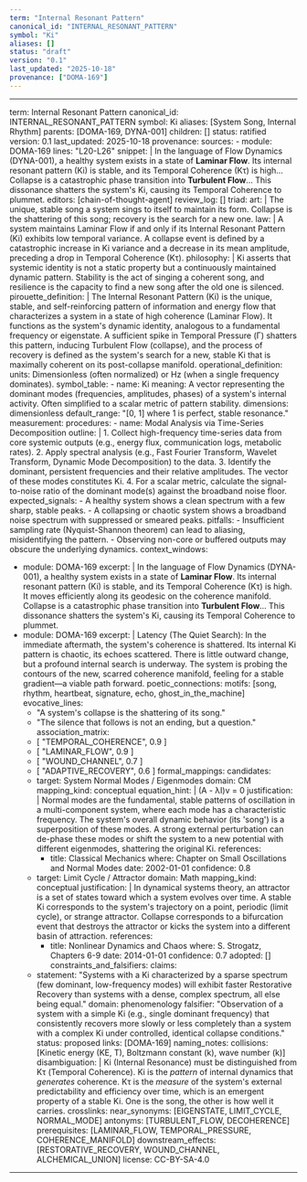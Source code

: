 ```yaml
---
term: "Internal Resonant Pattern"
canonical_id: "INTERNAL_RESONANT_PATTERN"
symbol: "Ki"
aliases: []
status: "draft"
version: "0.1"
last_updated: "2025-10-18"
provenance: ["DOMA-169"]
---
```


---
term: Internal Resonant Pattern
canonical_id: INTERNAL_RESONANT_PATTERN
symbol: Ki
aliases: [System Song, Internal Rhythm]
parents: [DOMA-169, DYNA-001]
children: []
status: ratified
version: 0.1
last_updated: 2025-10-18
provenance:
  sources:
    - module: DOMA-169
      lines: "L20-L26"
      snippet: |
        In the language of Flow Dynamics (DYNA-001), a healthy system exists in a state of **Laminar Flow**. Its internal resonant pattern (Ki) is stable, and its Temporal Coherence (Kτ) is high... Collapse is a catastrophic phase transition into **Turbulent Flow**... This dissonance shatters the system's Ki, causing its Temporal Coherence to plummet.
  editors: [chain-of-thought-agent]
  review_log: []
triad:
  art: |
    The unique, stable song a system sings to itself to maintain its form. Collapse is the shattering of this song; recovery is the search for a new one.
  law: |
    A system maintains Laminar Flow if and only if its Internal Resonant Pattern (Ki) exhibits low temporal variance. A collapse event is defined by a catastrophic increase in Ki variance and a decrease in its mean amplitude, preceding a drop in Temporal Coherence (Kτ).
  philosophy: |
    Ki asserts that systemic identity is not a static property but a continuously maintained dynamic pattern. Stability is the act of singing a coherent song, and resilience is the capacity to find a new song after the old one is silenced.
pirouette_definition: |
  The Internal Resonant Pattern (Ki) is the unique, stable, and self-reinforcing pattern of information and energy flow that characterizes a system in a state of high coherence (Laminar Flow). It functions as the system's dynamic identity, analogous to a fundamental frequency or eigenstate. A sufficient spike in Temporal Pressure (Γ) shatters this pattern, inducing Turbulent Flow (collapse), and the process of recovery is defined as the system's search for a new, stable Ki that is maximally coherent on its post-collapse manifold.
operational_definition:
  units: Dimensionless (often normalized) or Hz (when a single frequency dominates).
  symbol_table:
    - name: Ki
      meaning: A vector representing the dominant modes (frequencies, amplitudes, phases) of a system's internal activity. Often simplified to a scalar metric of pattern stability.
      dimensions: dimensionless
      default_range: "[0, 1] where 1 is perfect, stable resonance."
  measurement:
    procedures:
      - name: Modal Analysis via Time-Series Decomposition
        outline: |
          1. Collect high-frequency time-series data from core systemic outputs (e.g., energy flux, communication logs, metabolic rates).
          2. Apply spectral analysis (e.g., Fast Fourier Transform, Wavelet Transform, Dynamic Mode Decomposition) to the data.
          3. Identify the dominant, persistent frequencies and their relative amplitudes. The vector of these modes constitutes Ki.
          4. For a scalar metric, calculate the signal-to-noise ratio of the dominant mode(s) against the broadband noise floor.
        expected_signals:
          - A healthy system shows a clean spectrum with a few sharp, stable peaks.
          - A collapsing or chaotic system shows a broadband noise spectrum with suppressed or smeared peaks.
        pitfalls:
          - Insufficient sampling rate (Nyquist-Shannon theorem) can lead to aliasing, misidentifying the pattern.
          - Observing non-core or buffered outputs may obscure the underlying dynamics.
context_windows:
  - module: DOMA-169
    excerpt: |
      In the language of Flow Dynamics (DYNA-001), a healthy system exists in a state of **Laminar Flow**. Its internal resonant pattern (Ki) is stable, and its Temporal Coherence (Kτ) is high. It moves efficiently along its geodesic on the coherence manifold. Collapse is a catastrophic phase transition into **Turbulent Flow**... This dissonance shatters the system's Ki, causing its Temporal Coherence to plummet.
  - module: DOMA-169
    excerpt: |
      Latency (The Quiet Search): In the immediate aftermath, the system's coherence is shattered. Its internal Ki pattern is chaotic, its echoes scattered. There is little outward change, but a profound internal search is underway. The system is probing the contours of the new, scarred coherence manifold, feeling for a stable gradient—a viable path forward.
poetic_connections:
  motifs: [song, rhythm, heartbeat, signature, echo, ghost_in_the_machine]
  evocative_lines:
    - "A system's collapse is the shattering of its song."
    - "The silence that follows is not an ending, but a question."
  association_matrix:
    - [ "TEMPORAL_COHERENCE", 0.9 ]
    - [ "LAMINAR_FLOW", 0.9 ]
    - [ "WOUND_CHANNEL", 0.7 ]
    - [ "ADAPTIVE_RECOVERY", 0.6 ]
formal_mappings:
  candidates:
    - target: System Normal Modes / Eigenmodes
      domain: CM
      mapping_kind: conceptual
      equation_hint: |
        (A - λI)v = 0
      justification: |
        Normal modes are the fundamental, stable patterns of oscillation in a multi-component system, where each mode has a characteristic frequency. The system's overall dynamic behavior (its 'song') is a superposition of these modes. A strong external perturbation can de-phase these modes or shift the system to a new potential with different eigenmodes, shattering the original Ki.
      references:
        - title: Classical Mechanics
          where: Chapter on Small Oscillations and Normal Modes
          date: 2002-01-01
      confidence: 0.8
    - target: Limit Cycle / Attractor
      domain: Math
      mapping_kind: conceptual
      justification: |
        In dynamical systems theory, an attractor is a set of states toward which a system evolves over time. A stable Ki corresponds to the system's trajectory on a point, periodic (limit cycle), or strange attractor. Collapse corresponds to a bifurcation event that destroys the attractor or kicks the system into a different basin of attraction.
      references:
        - title: Nonlinear Dynamics and Chaos
          where: S. Strogatz, Chapters 6-9
          date: 2014-01-01
      confidence: 0.7
  adopted: []
constraints_and_falsifiers:
  claims:
    - statement: "Systems with a Ki characterized by a sparse spectrum (few dominant, low-frequency modes) will exhibit faster Restorative Recovery than systems with a dense, complex spectrum, all else being equal."
      domain: phenomenology
      falsifier: "Observation of a system with a simple Ki (e.g., single dominant frequency) that consistently recovers more slowly or less completely than a system with a complex Ki under controlled, identical collapse conditions."
      status: proposed
      links: [DOMA-169]
naming_notes:
  collisions: [Kinetic energy (KE, T), Boltzmann constant (k), wave number (k)]
  disambiguation: |
    Ki (Internal Resonance) must be distinguished from Kτ (Temporal Coherence). Ki is the *pattern* of internal dynamics that *generates* coherence. Kτ is the *measure* of the system's external predictability and efficiency over time, which is an emergent property of a stable Ki. One is the song, the other is how well it carries.
crosslinks:
  near_synonyms: [EIGENSTATE, LIMIT_CYCLE, NORMAL_MODE]
  antonyms: [TURBULENT_FLOW, DECOHERENCE]
  prerequisites: [LAMINAR_FLOW, TEMPORAL_PRESSURE, COHERENCE_MANIFOLD]
  downstream_effects: [RESTORATIVE_RECOVERY, WOUND_CHANNEL, ALCHEMICAL_UNION]
license: CC-BY-SA-4.0
---